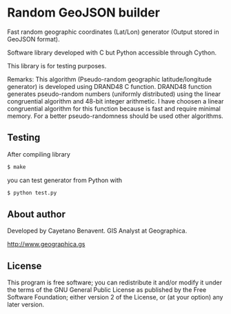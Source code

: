 # Random GeoJSON builder
Fast random geographic coordinates (Lat/Lon) generator (Output stored in GeoJSON format).

Software library developed with C but Python accessible through Cython.

This library is for testing purposes.

Remarks:
This algorithm (Pseudo-random geographic latitude/longitude generator)
is developed using DRAND48 C function. DRAND48 function generates pseudo-random
numbers (uniformly distributed) using the linear congruential algorithm and
48-bit integer arithmetic. I have choosen a linear congruential algorithm for
this function because is fast and require minimal memory. For a better
pseudo-randomness should be used other algorithms.


## Testing
After compiling library
```bash
$ make
```
you can test generator from Python with
```bash
$ python test.py
```

## About author
Developed by Cayetano Benavent.
GIS Analyst at Geographica.

http://www.geographica.gs

## License
This program is free software; you can redistribute it and/or modify
it under the terms of the GNU General Public License as published by
the Free Software Foundation; either version 2 of the License, or
(at your option) any later version.
